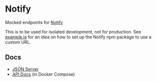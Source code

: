 # Notify

Mocked endpoints for [Notify](https://docs.notifications.service.gov.uk/node.html)

This is to be used for isolated development, not for production. See [example.js](example.js)
for an idea on how to set up the Notify npm package to use a custom URL.

## Docs

- [JSON Server](https://github.com/typicode/json-server)
- [API Docs](http://localhost:5001) (in Docker Compose)
